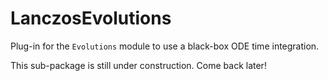 # LanczosEvolutions

Plug-in for the `Evolutions` module to use a black-box ODE time integration.

This sub-package is still under construction. Come back later!